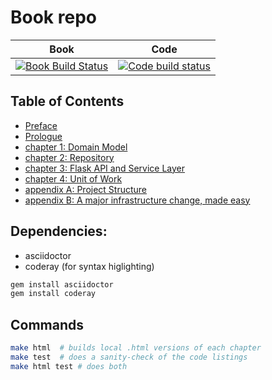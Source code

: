 # Book repo

| Book | Code |
| ---- | ---- |
| [![Book Build Status](https://travis-ci.org/python-leap/book.svg?branch=master)](https://travis-ci.org/python-leap/book) | [![Code build status](https://travis-ci.org/python-leap/code.svg?branch=master)](https://travis-ci.org/python-leap/code) |


## Table of Contents

* [Preface](preface.asciidoc)
* [Prologue](prologue.asciidoc)
* [chapter 1: Domain Model](chapter_01_domain_model.asciidoc)
* [chapter 2: Repository](chapter_02_repository.asciidoc)
* [chapter 3: Flask API and Service Layer](chapter_03_flask_api_and_service_layer.asciidoc)
* [chapter 4: Unit of Work](chapter_04_uow.asciidoc)
* [appendix A: Project Structure](appendix_project_structure.asciidoc)
* [appendix B: A major infrastructure change, made easy](appendix_csvs.asciidoc)


## Dependencies:

* asciidoctor
* coderay (for syntax higlighting)

```sh
gem install asciidoctor
gem install coderay
```


## Commands

```sh
make html  # builds local .html versions of each chapter
make test  # does a sanity-check of the code listings
make html test # does both
```

